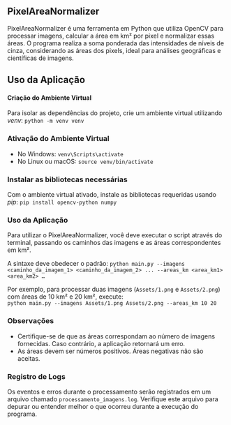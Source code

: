 ## PixelAreaNormalizer

PixelAreaNormalizer é uma ferramenta em Python que utiliza OpenCV para processar imagens, calcular a área em km² por pixel e normalizar essas áreas. O programa realiza a soma ponderada das intensidades de níveis de cinza, considerando as áreas dos pixels, ideal para análises geográficas e científicas de imagens.

## Uso da Aplicação

#### Criação do Ambiente Virtual

Para isolar as dependências do projeto, crie um ambiente virtual utilizando _venv_: `python -m venv venv`

### Ativação do Ambiente Virtual

- No Windows: `venv\Scripts\activate`
- No Linux ou macOS: `source venv/bin/activate`

### Instalar as bibliotecas necessárias

Com o ambiente virtual ativado, instale as bibliotecas requeridas usando _pip_: `pip install opencv-python numpy`

### Uso da Aplicação

Para utilizar o PixelAreaNormalizer, você deve executar o script através do terminal, passando os caminhos das imagens e as áreas correspondentes em km².

A sintaxe deve obedecer o padrão: `python main.py --imagens <caminho_da_imagem_1> <caminho_da_imagem_2> ... --areas_km <area_km1> <area_km2> …`

Por exemplo, para processar duas imagens (`Assets/1.png` e `Assets/2.png`) com áreas de 10 km² e 20 km², execute:  
`python main.py --imagens Assets/1.png Assets/2.png --areas_km 10 20`

### Observações

- Certifique-se de que as áreas correspondam ao número de imagens fornecidas. Caso contrário, a aplicação retornará um erro.
- As áreas devem ser números positivos. Áreas negativas não são aceitas.

### Registro de Logs

Os eventos e erros durante o processamento serão registrados em um arquivo chamado `processamento_imagens.log`. Verifique este arquivo para depurar ou entender melhor o que ocorreu durante a execução do programa.
